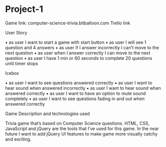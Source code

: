 # Project-1

Game link: computer-science-trivia.bitballoon.com
Trello link





User Story



▪	as user I want to start a game with start button
▪	as user I will see 1 question and 4 answers 
▪	as user if I answer incorrectly I can’t  move to the next question
▪	as user when I answer correctly I can move to the next question
▪	as user I have 1 min or 60 seconds to complete 20 questions until timer stops





Icebox 

▪	as user I want to see questions answered correctly
▪	as user I want to hear sound when answered incorrectly
▪	as user I want to hear sound when answered correctly
▪	as user I want to have an option to mute sound completely
▪	as user I want to see questions fading in and out when answered correctly




Game Description and technologies used

Trivia game that’s based on Computer Science questions. HTML, CSS, JavaScript and jQuery are the tools that I’ve used for this game. In the near future I want to add jQuery UI features to make game more  visually catchy and exciting. 






